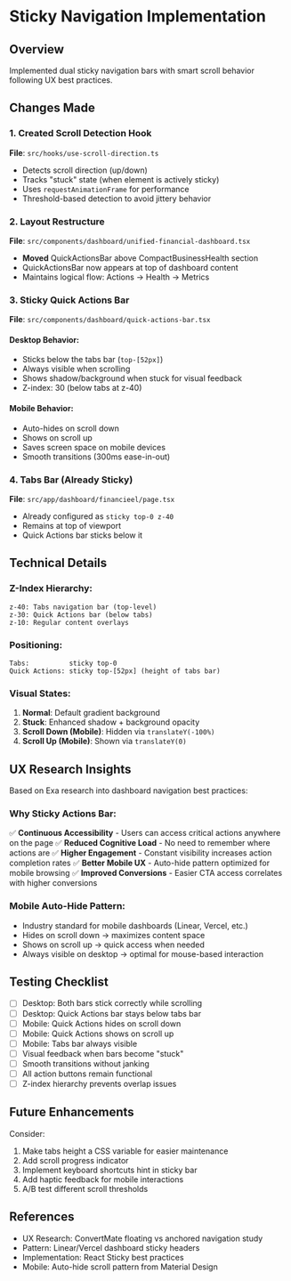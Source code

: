 # Sticky Navigation Implementation

## Overview
Implemented dual sticky navigation bars with smart scroll behavior following UX best practices.

## Changes Made

### 1. Created Scroll Detection Hook
**File**: `src/hooks/use-scroll-direction.ts`
- Detects scroll direction (up/down)
- Tracks "stuck" state (when element is actively sticky)
- Uses `requestAnimationFrame` for performance
- Threshold-based detection to avoid jittery behavior

### 2. Layout Restructure
**File**: `src/components/dashboard/unified-financial-dashboard.tsx`
- **Moved** QuickActionsBar above CompactBusinessHealth section
- QuickActionsBar now appears at top of dashboard content
- Maintains logical flow: Actions → Health → Metrics

### 3. Sticky Quick Actions Bar
**File**: `src/components/dashboard/quick-actions-bar.tsx`

#### Desktop Behavior:
- Sticks below the tabs bar (`top-[52px]`)
- Always visible when scrolling
- Shows shadow/background when stuck for visual feedback
- Z-index: 30 (below tabs at z-40)

#### Mobile Behavior:
- Auto-hides on scroll down
- Shows on scroll up
- Saves screen space on mobile devices
- Smooth transitions (300ms ease-in-out)

### 4. Tabs Bar (Already Sticky)
**File**: `src/app/dashboard/financieel/page.tsx`
- Already configured as `sticky top-0 z-40`
- Remains at top of viewport
- Quick Actions bar sticks below it

## Technical Details

### Z-Index Hierarchy:
```
z-40: Tabs navigation bar (top-level)
z-30: Quick Actions bar (below tabs)
z-10: Regular content overlays
```

### Positioning:
```
Tabs:          sticky top-0
Quick Actions: sticky top-[52px] (height of tabs bar)
```

### Visual States:
1. **Normal**: Default gradient background
2. **Stuck**: Enhanced shadow + background opacity
3. **Scroll Down (Mobile)**: Hidden via `translateY(-100%)`
4. **Scroll Up (Mobile)**: Shown via `translateY(0)`

## UX Research Insights

Based on Exa research into dashboard navigation best practices:

### Why Sticky Actions Bar:
✅ **Continuous Accessibility** - Users can access critical actions anywhere on the page
✅ **Reduced Cognitive Load** - No need to remember where actions are
✅ **Higher Engagement** - Constant visibility increases action completion rates
✅ **Better Mobile UX** - Auto-hide pattern optimized for mobile browsing
✅ **Improved Conversions** - Easier CTA access correlates with higher conversions

### Mobile Auto-Hide Pattern:
- Industry standard for mobile dashboards (Linear, Vercel, etc.)
- Hides on scroll down → maximizes content space
- Shows on scroll up → quick access when needed
- Always visible on desktop → optimal for mouse-based interaction

## Testing Checklist

- [ ] Desktop: Both bars stick correctly while scrolling
- [ ] Desktop: Quick Actions bar stays below tabs bar
- [ ] Mobile: Quick Actions hides on scroll down
- [ ] Mobile: Quick Actions shows on scroll up
- [ ] Mobile: Tabs bar always visible
- [ ] Visual feedback when bars become "stuck"
- [ ] Smooth transitions without janking
- [ ] All action buttons remain functional
- [ ] Z-index hierarchy prevents overlap issues

## Future Enhancements

Consider:
1. Make tabs height a CSS variable for easier maintenance
2. Add scroll progress indicator
3. Implement keyboard shortcuts hint in sticky bar
4. Add haptic feedback for mobile interactions
5. A/B test different scroll thresholds

## References

- UX Research: ConvertMate floating vs anchored navigation study
- Pattern: Linear/Vercel dashboard sticky headers
- Implementation: React Sticky best practices
- Mobile: Auto-hide scroll pattern from Material Design
